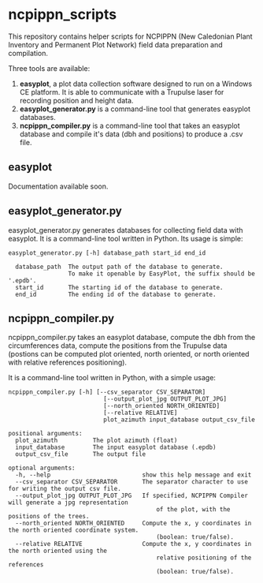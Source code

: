 # ncpippn_scripts #

This repository contains helper scripts for NCPIPPN (New Caledonian Plant Inventory and Permanent Plot Network) field data preparation and compilation.

Three tools are available:
  
1. **easyplot**, a plot data collection software designed to run on a Windows CE platform. It is able to communicate with a Trupulse laser for recording position and height data. 
2. **easyplot_generator.py** is a command-line tool that generates easyplot databases.
3. **ncpippn_compiler.py** is a command-line tool that takes an easyplot database and compile it's data (dbh and positions) to produce a .csv file.


## easyplot ##

Documentation available soon.

## easyplot_generator.py ##

easyplot_generator.py generates databases for collecting field data with easyplot. It is a command-line tool written in Python. Its usage is simple:

```
easyplot_generator.py [-h] database_path start_id end_id

  database_path  The output path of the database to generate.
                 To make it openable by EasyPlot, the suffix should be '.epdb'.      
  start_id       The starting id of the database to generate.
  end_id         The ending id of the database to generate.
```


## ncpippn_compiler.py ##

ncpippn_compiler.py takes an easyplot database, compute the dbh from the circumferences data, compute the positions from the Trupulse data (postions can be computed plot oriented, north oriented, or north oriented with relative references positioning).

It is a command-line tool written in Python, with a simple usage:

```
ncpippn_compiler.py [-h] [--csv_separator CSV_SEPARATOR]
                           [--output_plot_jpg OUTPUT_PLOT_JPG]
                           [--north_oriented NORTH_ORIENTED]
                           [--relative RELATIVE]
                           plot_azimuth input_database output_csv_file

positional arguments:
  plot_azimuth          The plot azimuth (float)
  input_database        The input easyplot database (.epdb)
  output_csv_file       The output file

optional arguments:
  -h, --help                          show this help message and exit
  --csv_separator CSV_SEPARATOR       The separator character to use for writing the output csv file.
  --output_plot_jpg OUTPUT_PLOT_JPG   If specified, NCPIPPN Compiler will generate a jpg representation 
                                          of the plot, with the positions of the trees.
  --north_oriented NORTH_ORIENTED     Compute the x, y coordinates in the north oriented coordinate system. 
                                          (boolean: true/false).
  --relative RELATIVE                 Compute the x, y coordinates in the north oriented using the
                                          relative positioning of the references 
                                          (boolean: true/false).
```
